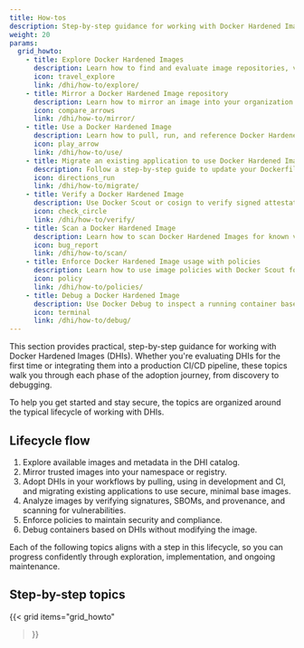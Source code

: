 ```yaml
---
title: How-tos
description: Step-by-step guidance for working with Docker Hardened Images, from discovery to debugging.
weight: 20
params:
  grid_howto:
    - title: Explore Docker Hardened Images
      description: Learn how to find and evaluate image repositories, variants, metadata, and attestations in the DHI catalog on Docker Hub.
      icon: travel_explore
      link: /dhi/how-to/explore/
    - title: Mirror a Docker Hardened Image repository
      description: Learn how to mirror an image into your organization's namespace and optionally push it to another private registry.
      icon: compare_arrows
      link: /dhi/how-to/mirror/
    - title: Use a Docker Hardened Image
      description: Learn how to pull, run, and reference Docker Hardened Images in Dockerfiles, CI pipelines, and standard development workflows.
      icon: play_arrow
      link: /dhi/how-to/use/
    - title: Migrate an existing application to use Docker Hardened Images
      description: Follow a step-by-step guide to update your Dockerfiles and adopt Docker Hardened Images for secure, minimal, and production-ready builds.
      icon: directions_run
      link: /dhi/how-to/migrate/
    - title: Verify a Docker Hardened Image
      description: Use Docker Scout or cosign to verify signed attestations like SBOMs, provenance, and vulnerability data for Docker Hardened Images.
      icon: check_circle
      link: /dhi/how-to/verify/
    - title: Scan a Docker Hardened Image
      description: Learn how to scan Docker Hardened Images for known vulnerabilities using Docker Scout, Grype, or Trivy.
      icon: bug_report
      link: /dhi/how-to/scan/
    - title: Enforce Docker Hardened Image usage with policies
      description: Learn how to use image policies with Docker Scout for Docker Hardened Images.
      icon: policy
      link: /dhi/how-to/policies/
    - title: Debug a Docker Hardened Image
      description: Use Docker Debug to inspect a running container based on a hardened image without modifying it.
      icon: terminal
      link: /dhi/how-to/debug/
---
```


This section provides practical, step-by-step guidance for working with Docker
Hardened Images (DHIs). Whether you're evaluating DHIs for the first time or
integrating them into a production CI/CD pipeline, these topics walk you
through each phase of the adoption journey, from discovery to debugging.

To help you get started and stay secure, the topics are organized around the
typical lifecycle of working with DHIs.

## Lifecycle flow

1. Explore available images and metadata in the DHI catalog.
2. Mirror trusted images into your namespace or registry.
3. Adopt DHIs in your workflows by pulling, using in development and CI, and
   migrating existing applications to use secure, minimal base images.
4. Analyze images by verifying signatures, SBOMs, and provenance, and scanning
   for vulnerabilities.
5. Enforce policies to maintain security and compliance.
6. Debug containers based on DHIs without modifying the image.

Each of the following topics aligns with a step in this lifecycle, so you can progress
confidently through exploration, implementation, and ongoing maintenance.

## Step-by-step topics

{{< grid
  items="grid_howto"
>}}